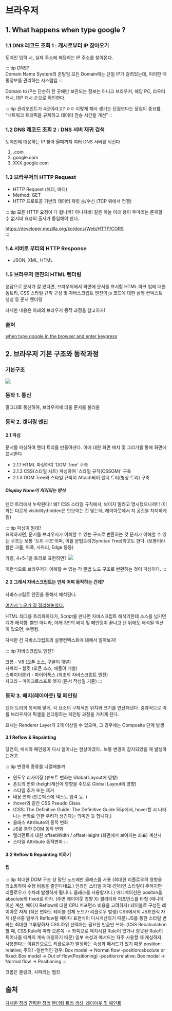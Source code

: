 # 브라우저

## 1. What happens when type google ?

### 1.1 DNS 레코드 조회 1 : 캐시로부터 IP 찾아오기

도메인 입력 시, 실제 주소에 해당하는 IP 주소를 찾아온다.

::: tip DNS?  
Domain Name System의 준말임
모든 Domain에는 단일 IP가 걸려있는데,
이러한 매핑정보를 관리하는 시스템임
:::

Domain to IP는 단순히 한 곳에만 보관되는 정보는 아니고
브라우저, 해당 PC, 라우터 캐시, ISP 캐시 순으로 확인한다.

::: tip 관리포인트가 4곳이라고? 
ㅇㅇ 이렇게 해서 생기는 단점보다는 장점이 중요함.
"네트워크 트래픽을 규제하고 데이터 전송 시간을 개선"
::

### 1.2 DNS 레코드 조회 2 : DNS 서버 재귀 검색

도메인에 대응하는 IP 찾아 올때까지 여러 DNS 서버를  뒤진다

1) .com
2) google.com
3) XXX.google.com

### 1.3 브라우저의 HTTP Request
- HTTP Request (헤더, 바디)
- Method: GET
- HTTP 프로토콜 기반의 데이터 패킷 송/수신 (TCP 위에서 연결)

::: tip 모든 HTTP 요청이 다 됩니까?
아니지비! 같은 하늘 아래 용이 두마리는 존재할 수 없지비
요청의 출저가 동일해야 한다.

https://developer.mozilla.org/ko/docs/Web/HTTP/CORS  
:::

### 1.4 서버로 부터의 HTTP Response
- JSON, XML, HTML 

### 1.5 브라우저 엔진의 HTML 렌더링 
응답으로 문서가 잘 왔다면, 브라우저에서 화면에 문서를 표시함
HTML 마크 업에 대한 돔트리, CSS 스타일 규칙 구성 및 자바스크립트 엔진의
js 코드에 대한 실행 컨텍스트 생성 등 문서 렌더링

자세한 내용은 아래의 브라우저 동작 과정을 참고하자!


### 출처

[when type google in the browser and enter keypress](https://medium.com/@maneesha.wijesinghe1/what-happens-when-you-type-an-url-in-the-browser-and-press-enter-bb0aa2449c1a)

## 2. 브라우저 기본 구조와 동작과정

### 기본구조

![](https://imgur.com/gHohduK.png)

### 동작 1. 통신
말그대로 통신하여, 브라우저에 띄울 문서를 불러옴

### 동작 2. 렌더링 엔진

#### 2.1 파싱
문서를 파싱하여 렌더 트리를 만들어낸다.
이에 대한 화면 배치 및 그리기를 통해 화면에 표시한다
 - 2.1.1 HTML 파싱하여 'DOM Tree' 구축
 - 2.1.2 CSS(스타일 시트) 파싱하여 '스타일 규칙(CSSOM)' 구축 
 - 2.1.3 DOM Tree와 스타일 규칙이 Attach되어 렌더 트리(형상 트리) 구축

##### Display None이 처리되는 방식
렌더 트리에서 누락된다!!
왜? CSS 스타일 규칙에서, 보이지 말라고 명시했으니까!!!
(이와는 다르게  visibility:hidden은 안보이는 건 맞는데, 레이아웃에서 지 공간을 차지하게 됨)

::: tip 파싱이 뭔데?  
요약하자면, 문서를 브라우저가 이해할 수 있는 구조로 변환하는 것
문서가 이해할 수 있는 구조는 보통 '트리 구조'이며, 이를 문법트리(Synctax Tree)라고도 한다.
(보통이라함은 크롬, 파폭, 사파리, Edge 등등)

가령, 4+5-1을 트리로 표현하면?
![](https://imgur.com/t75idwi.png)

이런식으로 브라우저가 이해할 수 있는 각 문법 노드 구조로 변환하는 것이 파싱이다.
:::

#### 2.2 그래서 자바스크립트는 언제 어찌 동작하는 건데?

자바스크립트 엔진을 통해서 해석된다.

[여기서 누군가 잘 정리해놓았다.](https://slim8020.github.io/2021/05/12/web_browser_exec/)

HTML 태그를 트리화하다가, Script를 만나면 자바스크립트 해석기한테 소스를 넘기면 걔가 해석함.
뿐만 아니라, 아래 3번의 배치 및 페인팅이 끝나고 난 뒤에도 해석될 액션이 있으면, 수행됨.

자세한 건 자바스크립트의 실행컨텍스트에 대해서 알아보자!

::: tip 자바스크립트 엔진?  

크롬 - V8 (오픈 소스, 구글이 개발)  
사파리 - 웹킷 (오픈 소스, 애플이 개발)  
스파이더몽키 - 파이어폭스 (최초의 자바스크립트 엔진)  
차크라 - 마이크로스프트 엣지
(문서 작성일 기준)
:::

### 동작 3. 배치(레이아웃) 및  페인팅

렌더 트리의 목적에 맞게, 각 요소의 구체적인 위치와 크기를 연산해낸다.
결과적으로 이를 브라우저에 픽셀을 렌더링하는 페인팅 과정을 거치게 된다.

요새는 Renderer Layer가 2개 이상일 수 있으며, 그 경우에는 Composite 단계 발생

#### 3.1 Reflow & Repainting

당연히, 배치와 페인팅이 다시 일어나는 현상이겠지.. 보통 변경이 감지되었을 때 발생하는거고.

::: tip 변경의 종류를 나열해볼까
- 윈도우 리사이징 (뷰포트 변화는 Global Layout에 영향)
- 폰트의 변화 (height계산에 영향을 주므로 Global Layout에 영향)
- 스타일 추가 또는 제거
- 내용 변화 (인풋박스에 텍스트 입력 등..)
- :hover와 같은 CSS Pseudo Class
- (CSS: The Definitive Guide: The Definitive Guide 55p에서, hover할 시 나타나는 변화로 인한 우려가 생긴다는 의미인 듯 합니다.)
- 클래스 Attribute의 동적 변화
- JS를 통한 DOM 동적 변화
- 엘리먼트에 대한 offsetWidth / offsetHeight (화면에서 보여지는 좌표) 계산시
- 스타일 Attribute 동적변화
:::


#### 3.2 Reflow & Repainting 피하기

#### 팁

::: tip
최대한 DOM 구조 상 말단 노드에만 클래스를 사용
(최대한 리플로우의 영향을 최소화하여 수행 비용을 줄인다네요.)
인라인 스타일 자제
(인라인 스타일이 주어지면 리플로우가 수차례 발생하게 됩니다. 클래스를 사용합시다.)
애니메이션은 positon을 absolute와 fixed로 하자.
(주변 레이아웃 영향 X)
퀄리티와 퍼포먼스를 타협
(애니메이션 계산, 페이지 Reflow에 대한 CPU 퍼포먼스 비용을 고려하자)
테이블로 구성된 레이아웃 자제 (작은 변화도 테이블 전체 노드가 리플로우 발생)
CSS에서의 JS표현식 자제 (문서중 일부가 Reflow될
때마다 표현식이 다시계산되기 때문)
JS를 통한 스타일 변화는 최대한 그루핑하자
CSS 하위 선택자는 필요한 만큼만 쓰자. (CSS Recalculation할 때, CSS Rule에 따라 오른쪽 -> 좌쪽으로 매치시킬 Rule이 없거나 잘못된 Rule이 튀어나올 때까지 계속 매칭하기 때문)
일부 속성과 메서드는 자주 사용할 때 캐싱하자.
사용한다는 이유만으로도 리플로우가 발생하는 속성과 메서드가 있기 때문
position: relative; 주의!
-일반적인 경우: Box model → Normal flow
-position:absolute or fixed: Box model → Out of flow(Positioning)
-position:relative: Box model → Normal flow → Positioning
:::

크롬은 블링크, 사파리는 웹킷



## 출처

[자세한 정리](https://d2.naver.com/helloworld/59361)
[간략한 정리](https://medium.com/%EA%B0%9C%EB%B0%9C%EC%9E%90%EC%9D%98%ED%92%88%EA%B2%A9/%EB%B8%8C%EB%9D%BC%EC%9A%B0%EC%A0%80%EC%9D%98-%EB%A0%8C%EB%8D%94%EB%A7%81-%EA%B3%BC%EC%A0%95-5c01c4158ce)
[렌더링 트리 생성, 레이아웃 및 페인트](https://developers.google.com/web/fundamentals/performance/critical-rendering-path/render-tree-construction?hl=ko)
